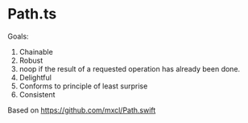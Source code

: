 # Path.ts

Goals:

1. Chainable
2. Robust
3. noop if the result of a requested operation has already been done.
4. Delightful
5. Conforms to principle of least surprise
6. Consistent

Based on https://github.com/mxcl/Path.swift
